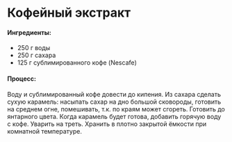 # Кофейный экстракт
#### Ингредиенты:
* 250 г воды
* 250 г сахара
* 125 г сублимированного кофе (Nescafe)

#### Процесс:

Воду и сублимированный кофе довести до кипения. Из сахара сделать сухую карамель: насыпать сахар на дно большой сковороды, готовить на среднем огне, помешивать, т.к. по краям может сгореть. Готовить до янтарного цвета. Когда карамель будет готова, добавить горячую воду с кофе. Уварить на треть.  Хранить в плотно закрытой ёмкости при комнатной температуре.
